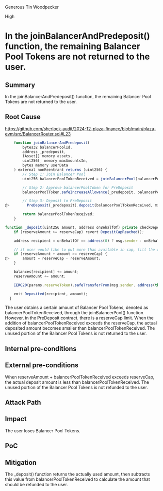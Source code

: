 Generous Tin Woodpecker

High

# In the joinBalancerAndPredeposit() function, the remaining Balancer Pool Tokens are not returned to the user.



## Summary

In the joinBalancerAndPredeposit() function, the remaining Balancer Pool Tokens are not returned to the user.
## Root Cause
https://github.com/sherlock-audit/2024-12-plaza-finance/blob/main/plaza-evm/src/BalancerRouter.sol#L23
```javascript
    function joinBalancerAndPredeposit(
        bytes32 balancerPoolId,
        address _predeposit,
        IAsset[] memory assets,
        uint256[] memory maxAmountsIn,
        bytes memory userData
    ) external nonReentrant returns (uint256) {
        // Step 1: Join Balancer Pool
        uint256 balancerPoolTokenReceived = joinBalancerPool(balancerPoolId, assets, maxAmountsIn, userData);

        // Step 2: Approve balancerPoolToken for PreDeposit
        balancerPoolToken.safeIncreaseAllowance(_predeposit, balancerPoolTokenReceived);

        // Step 3: Deposit to PreDeposit
@>        PreDeposit(_predeposit).deposit(balancerPoolTokenReceived, msg.sender);

        return balancerPoolTokenReceived;
    }

```

```javascript
function _deposit(uint256 amount, address onBehalfOf) private checkDepositStarted checkDepositNotEnded {
    if (reserveAmount >= reserveCap) revert DepositCapReached();

    address recipient = onBehalfOf == address(0) ? msg.sender : onBehalfOf;

    // if user would like to put more than available in cap, fill the rest up to cap and add that to reserves
    if (reserveAmount + amount >= reserveCap) {
@>      amount = reserveCap - reserveAmount;
    }

    balances[recipient] += amount;
    reserveAmount += amount;

    IERC20(params.reserveToken).safeTransferFrom(msg.sender, address(this), amount);

    emit Deposited(recipient, amount);
  }
```
The user obtains a certain amount of Balancer Pool Tokens, denoted as balancerPoolTokenReceived, through the joinBalancerPool() function. However, in the PreDeposit contract, there is a reserveCap limit. When the addition of balancerPoolTokenReceived exceeds the reserveCap, the actual deposited amount becomes smaller than balancerPoolTokenReceived. The unused portion of the Balancer Pool Tokens is not returned to the user.


## Internal pre-conditions


## External pre-conditions
When reserveAmount + balancerPoolTokenReceived exceeds reserveCap, the actual deposit amount is less than balancerPoolTokenReceived. The unused portion of the Balancer Pool Tokens is not refunded to the user.

## Attack Path


## Impact
The user loses Balancer Pool Tokens.

## PoC

## Mitigation
The _deposit() function returns the actually used amount, then subtracts this value from balancerPoolTokenReceived to calculate the amount that should be refunded to the user.